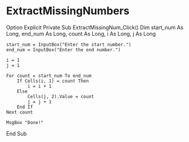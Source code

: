 # ExtractMissingNumbers
Option Explicit
Private Sub ExtractMissingNum_Click()
    Dim start_num As Long, end_num As Long, count As Long, i As Long, j As Long
    
    start_num = InputBox("Enter the start number.")
    end_num = InputBox("Enter the end number.")
    
    i = 1
    j = 1
    
    For count = start_num To end_num
        If Cells(i, 1) = count Then
            i = i + 1
        Else
            Cells(j, 2).Value = count
            j = j + 1
        End If
    Next count
    
    MsgBox "Done!"
End Sub
